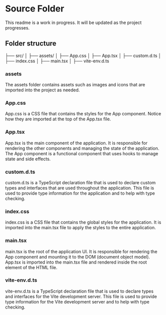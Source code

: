 # Source Folder
This readme is a work in progress. It will be updated as the project progresses.

## Folder structure
├── src/
│   ├── assets/
│   ├── App.css
│   ├── App.tsx
│   ├── custom.d.ts
│   ├── index.css
│   ├── main.tsx
│   ├── vite-env.d.ts

### assets
The assets folder contains assets such as images and icons that are imported into the project as needed.

### App.css
App.css is a CSS file that contains the styles for the App component. Notice how they are imported at the top of the App.tsx file. 

### App.tsx
App.tsx is the main component of the application. It is responsible for rendering the other components and managing the state of the application. The App component is a functional component that uses hooks to manage state and side effects.

### custom.d.ts
custom.d.ts is a TypeScript declaration file that is used to declare custom types and interfaces that are used throughout the application. This file is used to provide type information for the application and to help with type checking.

### index.css
index.css is a CSS file that contains the global styles for the application. It is imported into the main.tsx file to apply the styles to the entire application.

### main.tsx
main.tsx is the root of the application UI. It is responsible for rendering the App component and mounting it to the DOM (document object model). App.tsx is imported into the main.tsx file and rendered inside the root element of the HTML file.

### vite-env.d.ts
vite-env.d.ts is a TypeScript declaration file that is used to declare types and interfaces for the Vite development server. This file is used to provide type information for the Vite development server and to help with type checking.